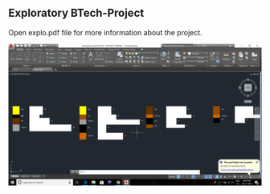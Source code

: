 ## Exploratory BTech-Project
Open explo.pdf file for more information about the project.

![](Screenshot%20(46).png)

